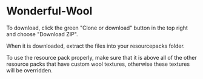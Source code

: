 # Wonderful-Wool

To download, click the green "Clone or download" button in the top right and choose "Download ZIP".

When it is downloaded, extract the files into your resourcepacks folder.

To use the resource pack properly, make sure that it is above all of the other resource packs that have custom wool textures, otherwise these textures will be overridden.